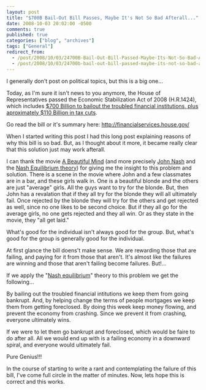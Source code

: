 ```yaml
---
layout: post
title: "$700B Bail-Out Bill Passes, Maybe It's Not So Bad Afterall..."
date: 2008-10-03 20:02:00 -0500
comments: true
published: true
categories: ["blog", "archives"]
tags: ["General"]
redirect_from: 
  - /post/2008/10/03/24700B-Bail-Out-Bill-Passed-Maybe-Its-Not-So-Bad-Afterall
  - /post/2008/10/03/24700b-bail-out-bill-passed-maybe-its-not-so-bad-afterall
---
```

<!-- more -->
<p>I generally don't post on political topics, but this is a big one...</p>
<p>Today, as I'm sure it isn't news to you anymore, the House of Representatives passed the Economic Stabilization Act of 2008 (H.R.1424), which includes <a href="http://www.latimes.com/news/nationworld/nation/la-fi-bailout4-2008oct04,0,5359201.story">$700 Billion to bailout the troubled financial institutions, plus aproximately $110 Billion in tax cuts</a>.</p>
<p>Go read the bill or it's summary here: <a href="http://financialservices.house.gov/">http://financialservices.house.gov/</a></p>
<p>When I started writing this post I had this long post explaining reasons of why this bill is so bad. But, as I thought about it more, it became really clear that this solution just may work afterall.</p>
<p>I can thank the movie <a href="http://www.imdb.com/title/tt0268978/">A Beautiful Mind</a> (and more precisely <a href="http://en.wikipedia.org/wiki/John_Forbes_Nash">John Nash</a> and the <a href="http://en.wikipedia.org/wiki/Nash_equilibrium">Nash Equilibrium theory</a>) for giving me the insight to this problem and solution. There is a scene in the movie where John and a few classmates are in a bar, and these girls walk in. One is a beautiful blonde and the others are just "average" girls. All the guys want to try for the blonde. But, then John has a revalation that if they all try for the blonde they will all ultimately fail. Once rejected by the blonde they will try for the others and get rejected as well, since no one likes to be second choice. But if they all go for the average girls, no one gets rejected and they all win. Or as they state in the movie, they "all get laid."</p>
<p>What's good for the individual isn't always good for the group. But, what's good for the group is generally good for the individual.</p>
<p>At first glance the bill doens't make sense. We are rewarding those that are failing, and paying for it from those that aren't. It's almost like the failures are winning and those that aren't failing become failures. But!...</p>
<p>If we apply the "<a href="http://en.wikipedia.org/wiki/Nash_equilibrium">Nash equilibrium</a>" theory to this problem we get the following...</p>
<p>By bailing out the troubled financial intitutions we keep them from going bankrupt. And, by helping change the terms of people mortgages we keep them from getting foreclosed. By doing this week keep money flowing, and prevent the economy from crashing. Since we prevent it from crashing, everyone ultimately wins.</p>
<p>If we were to let them go bankrupt and foreclosed, which would be faire to do after all. All we would end up with is a failing economy in a downward spiral, and everyone would ultimately fail.</p>
<p>Pure Genius!!!</p>
<p>In the course of starting to write a rant and contemplating the failure of this bill, I've come full circle in the matter of minutes. Now, lets hope this is correct and this works.</p>
